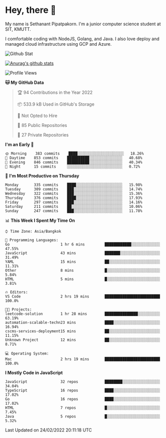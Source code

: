 # Hey, there 🙌
My name is Sethanant Pipatpakorn. I'm a junior computer science student at SIT, KMUTT.

I comfortable coding with NodeJS, Golang, and Java. I also love deploy and managed cloud infrastructure using GCP and Azure.

![Github Stat](https://github-profile-summary-cards.vercel.app/api/cards/profile-details?username=thetkpark&theme=dracula)

[![Anurag's github stats](https://github-readme-stats.vercel.app/api?username=thetkpark&count_private=true&show_icons=true&theme=tokyonight)](https://github.com/anuraghazra/github-readme-stats)

<!--START_SECTION:waka-->
![Profile Views](http://img.shields.io/badge/Profile%20Views-22-blue)

**🐱 My GitHub Data** 

> 🏆 94 Contributions in the Year 2022
 > 
> 📦 533.9 kB Used in GitHub's Storage 
 > 
> 🚫 Not Opted to Hire
 > 
> 📜 85 Public Repositories 
 > 
> 🔑 27 Private Repositories  
 > 
**I'm an Early 🐤** 

```text
🌞 Morning    383 commits    ████░░░░░░░░░░░░░░░░░░░░░   18.26% 
🌆 Daytime    853 commits    ██████████░░░░░░░░░░░░░░░   40.68% 
🌃 Evening    846 commits    ██████████░░░░░░░░░░░░░░░   40.34% 
🌙 Night      15 commits     ░░░░░░░░░░░░░░░░░░░░░░░░░   0.72%

```
📅 **I'm Most Productive on Thursday** 

```text
Monday       335 commits    ████░░░░░░░░░░░░░░░░░░░░░   15.98% 
Tuesday      309 commits    ███░░░░░░░░░░░░░░░░░░░░░░   14.74% 
Wednesday    322 commits    ███░░░░░░░░░░░░░░░░░░░░░░   15.36% 
Thursday     376 commits    ████░░░░░░░░░░░░░░░░░░░░░   17.93% 
Friday       297 commits    ███░░░░░░░░░░░░░░░░░░░░░░   14.16% 
Saturday     211 commits    ██░░░░░░░░░░░░░░░░░░░░░░░   10.06% 
Sunday       247 commits    ███░░░░░░░░░░░░░░░░░░░░░░   11.78%

```


📊 **This Week I Spent My Time On** 

```text
⌚︎ Time Zone: Asia/Bangkok

💬 Programming Languages: 
Go                       1 hr 6 mins         ████████████░░░░░░░░░░░░░   47.55% 
JavaScript               43 mins             ███████░░░░░░░░░░░░░░░░░░   31.49% 
YAML                     15 mins             ██░░░░░░░░░░░░░░░░░░░░░░░   11.31% 
Other                    8 mins              █░░░░░░░░░░░░░░░░░░░░░░░░   5.84% 
HTML                     5 mins              █░░░░░░░░░░░░░░░░░░░░░░░░   3.81%

🔥 Editors: 
VS Code                  2 hrs 19 mins       █████████████████████████   100.0%

🐱‍💻 Projects: 
leetcode-solution        1 hr 28 mins        ███████████████░░░░░░░░░░   63.19% 
automation-scalable-techn23 mins             ████░░░░░░░░░░░░░░░░░░░░░   16.94% 
cscms-services-deployment15 mins             ██░░░░░░░░░░░░░░░░░░░░░░░   11.15% 
Unknown Project          12 mins             ██░░░░░░░░░░░░░░░░░░░░░░░   8.71%

💻 Operating System: 
Mac                      2 hrs 19 mins       █████████████████████████   100.0%

```

**I Mostly Code in JavaScript** 

```text
JavaScript               32 repos            ████████░░░░░░░░░░░░░░░░░   34.04% 
TypeScript               16 repos            ████░░░░░░░░░░░░░░░░░░░░░   17.02% 
Go                       16 repos            ████░░░░░░░░░░░░░░░░░░░░░   17.02% 
HTML                     7 repos             █░░░░░░░░░░░░░░░░░░░░░░░░   7.45% 
Java                     5 repos             █░░░░░░░░░░░░░░░░░░░░░░░░   5.32%

```



 Last Updated on 24/02/2022 20:11:18 UTC
<!--END_SECTION:waka-->

